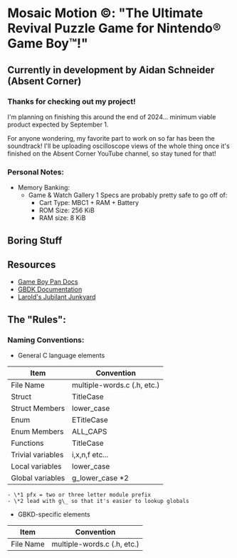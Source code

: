 # Mosaic Motion ©️: "The Ultimate Revival Puzzle Game for Nintendo®️ Game Boy™️!"

## Currently in development by Aidan Schneider (Absent Corner)

### Thanks for checking out my project! 

I'm planning on finishing this around the end of 2024... minimum viable product expected by September 1.

For anyone wondering, my favorite part to work on so far has been the soundtrack! I'll be uploading oscilloscope views of the whole thing once it's finished on the Absent Corner YouTube channel, so stay tuned for that!

### Personal Notes:

- Memory Banking:
    - Game & Watch Gallery 1 Specs are probably pretty safe to go off of:
        - Cart Type: MBC1 + RAM + Battery
        - ROM Size: 256 KiB
        - RAM size: 8 KiB

## Boring Stuff

## Resources

- [Game Boy Pan Docs](https://gbdev.io/pandocs/About.html)
- [GBDK Documentation](https://gbdk-2020.github.io/gbdk-2020/docs)
- [Larold's Jubilant Junkyard](https://laroldsjubilantjunkyard.com/)

## The "Rules":

### Naming Conventions:

- General C language elements

| Item              | Convention                  |
| ----------------- | --------------------------- |
| File Name         | multiple-words.c (.h, etc.) |
| Struct            | TitleCase                   |
| Struct Members    | lower_case                  |
| Enum              | ETitleCase                  |
| Enum Members      | ALL_CAPS                    |
| Functions         | TitleCase                   |
| Trivial variables | i,x,n,f etc...              |
| Local variables   | lower_case                  |
| Global variables  | g_lower_case \*2            |

    - \*1 pfx = two or three letter module prefix
    - \*2 lead with g\_ so that it's easier to lookup globals

- GBKD-specific elements

| Item              | Convention                  |
| ----------------- | --------------------------- |
| File Name         | multiple-words.c (.h, etc.) |